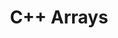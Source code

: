 ---
layout: archive
permalink: /C++/c++_arrays
title: "C++ Arrays"
author_profile: true

header:
  image: "/images/tower3.jpeg"
  
---